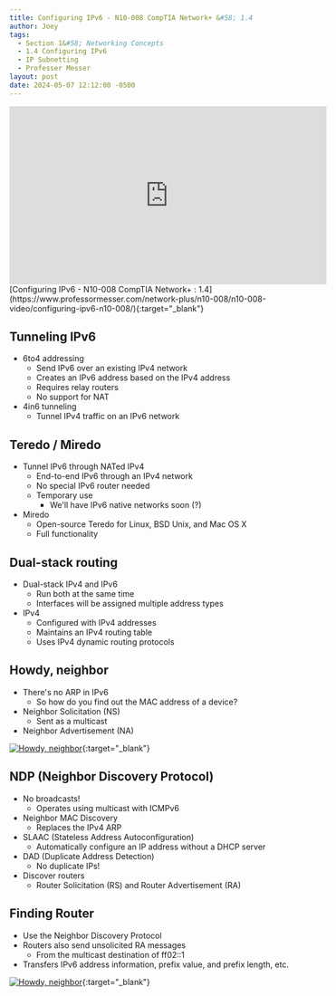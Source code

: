 ```yaml
---
title: Configuring IPv6 - N10-008 CompTIA Network+ &#58; 1.4
author: Joey
tags:
  - Section 1&#58; Networking Concepts
  - 1.4 Configuring IPv6
  - IP Subnetting
  - Professer Messer 
layout: post
date: 2024-05-07 12:12:00 -0500
---
```


<div class="container">
    <iframe class="responsive-iframe" width="560" height="315" src="https://www.youtube.com/embed/S0dKMst-ED0?si=yyFrsDGgJXjhK7gj&amp;start=151" title="YouTube video player" frameborder="0" allow="accelerometer; autoplay; clipboard-write; encrypted-media; gyroscope; picture-in-picture; web-share" referrerpolicy="strict-origin-when-cross-origin" allowfullscreen></iframe>
</div>
[Configuring IPv6 - N10-008 CompTIA Network+ : 1.4](https://www.professormesser.com/network-plus/n10-008/n10-008-video/configuring-ipv6-n10-008/){:target="_blank"}

## Tunneling IPv6
- 6to4 addressing
    - Send IPv6 over an existing IPv4 network
    - Creates an IPv6 address based on the IPv4 address
    - Requires relay routers
    - No support for NAT
- 4in6 tunneling
    - Tunnel IPv4 traffic on an IPv6 network

## Teredo / Miredo
- Tunnel IPv6 through NATed IPv4
    - End-to-end IPv6 through an IPv4 network
    - No special IPv6 router needed
    - Temporary use 
        - We'll have IPv6 native networks soon (?)
- Miredo
    - Open-source Teredo for Linux, BSD Unix, and Mac OS X
    - Full functionality

## Dual-stack routing
- Dual-stack IPv4 and IPv6
    - Run both at the same time
    - Interfaces will be assigned multiple address types
- IPv4
    - Configured with IPv4 addresses
    - Maintains an IPv4 routing table
    - Uses IPv4 dynamic routing protocols

## Howdy, neighbor
- There's no ARP in IPv6
    - So how do you find out the MAC address of a device?
- Neighbor Solicitation (NS)
    - Sent as a multicast
- Neighbor Advertisement (NA)

[![Howdy, neighbor]({{site.baseurl}}/img/howdy_neighbor.png)](https://youtu.be/S0dKMst-ED0?si=8NtfjRzInmwH1QUa&t=236){:target="_blank"}

## NDP (Neighbor Discovery Protocol)
- No broadcasts!
    - Operates using multicast with ICMPv6
- Neighbor MAC Discovery
    - Replaces the IPv4 ARP
- SLAAC (Stateless Address Autoconfiguration)
    - Automatically configure an IP address without a DHCP server
- DAD (Duplicate Address Detection)
    - No duplicate IPs!
- Discover routers
    - Router Solicitation (RS) and Router Advertisement (RA)

## Finding Router
- Use the Neighbor Discovery Protocol 
- Routers also send unsolicited RA messages
    - From the multicast destination of ff02::1
- Transfers IPv6 address information, prefix value, and prefix length, etc.

[![Howdy, neighbor]({{site.baseurl}}/img/finding_router.png)](https://youtu.be/S0dKMst-ED0?si=KN_NW0TRV5QCc68i&t=335){:target="_blank"}




